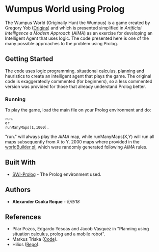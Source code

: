 # Wumpus World using Prolog

The Wumpus World (Originally Hunt the Wumpus) is a game created by Gregory Yob ([Origins](https://www.atariarchives.org/bcc1/showpage.php?page=247)) and which is presented simplified in *Artificial Intelligence a Modern Approach* (*AIMA*) as an exercise for developing an Intelligent Agent that uses logic. The code presented here is one of the many possible approaches to the problem using Prolog.

## Getting Started

The code uses logic programming, situational calculus, planning and heuristics to create an intelligent agent that plays the game. The original code is exaggeratedly commented (for beginners), so a less commented version was provided for those that already understand Prolog better.

### Running

To play the game, load the main file on your Prolog environment and do:

```
run.
or
runManyMaps(1,1000).
```
"run." will always play the *AIMA* map, while runManyMaps(X,Y) will run all maps subsequently from X to Y. 2000 maps where provided in the [worldBuilder.pl](worldBuilder.pl), which were randomly generated following *AIMA* rules.

## Built With

* [SWI-Prolog](http://www.swi-prolog.org) - The Prolog environment used.

## Authors

* **Alexander Csóka Roque** - *5/9/18*

## References

* Pilar Pozos, Edgardo Yescas and Jacob Vásquez in "Planning using situation calculus, prolog and a mobile robot".
* Markus Triska ([Code](https://www.metalevel.at/wumpusworld/wumpus.pl)).
* Hilios ([Repo](https://github.com/hilios/wumpus-prolog)).
